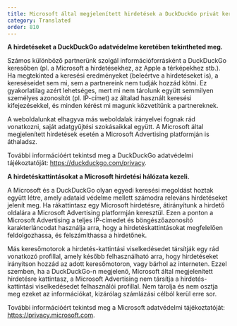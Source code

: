 ```yaml
---
title: Microsoft által megjelenített hirdetések a DuckDuckGo privát keresőben
category: Translated
order: 810
---
```


**A hirdetéseket a DuckDuckGo adatvédelme keretében tekintheted meg.**

Számos különböző partnerünk szolgál információforrásként a DuckDuckGo keresőben (pl. a Microsoft a hirdetésekhez, az Apple a térképekhez stb.). Ha megtekinted a keresési eredményeket (beleértve a hirdetéseket is), a kereséseidet sem mi, sem a partnereink nem tudják hozzád kötni. Ez gyakorlatilag azért lehetséges, mert mi nem tárolunk együtt semmilyen személyes azonosítót (pl. IP-címet) az általad használt keresési kifejezésekkel, és minden kérést mi magunk közvetítünk a partnereknek.

A weboldalunkat elhagyva más weboldalak irányelvei fognak rád vonatkozni, saját adatgyűjtési szokásaikkal együtt. A Microsoft által megjelenített hirdetések esetén a Microsoft Advertising platformján is áthaladsz.

További információért tekintsd meg a DuckDuckGo adatvédelmi tájékoztatóját: https://duckduckgo.com/privacy.

**A hirdetéskattintásokat a Microsoft hirdetési hálózata kezeli.**

A Microsoft és a DuckDuckGo olyan egyedi keresési megoldást hoztak együtt létre, amely adataid védelme mellett számodra releváns hirdetéseket jelenít meg. Ha rákattintasz egy Microsoft hirdetésre, átirányítunk a hirdető oldalára a Microsoft Advertising platformján keresztül. Ezen a ponton a Microsoft Advertising a teljes IP-címedet és böngészőazonosító karakterláncodat használja arra, hogy a hirdetéskattintásokat megfelelően feldolgozhassa, és felszámíthassa a hirdetőnek.

Más keresőmotorok a hirdetés-kattintási viselkedésedet társítják egy rád vonatkozó profillal, amely később felhasználható arra, hogy hirdetéseket irányítson hozzád az adott keresőmotoron, vagy bárhol az interneten. Ezzel szemben, ha a DuckDuckGo-n megjelenő, Microsoft által megjelenített hirdetésre kattintasz, a Microsoft Advertising nem társítja a hirdetés-kattintási viselkedésedet felhasználói profillal. Nem tárolja és nem osztja meg ezeket az információkat, kizárólag számlázási célból kerül erre sor.

További információért tekintsd meg a Microsoft adatvédelmi tájékoztatóját: https://privacy.microsoft.com.
